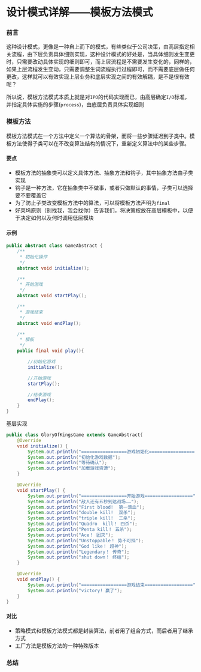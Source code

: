 # 设计模式详解——模板方法模式

### 前言

这种设计模式，更像是一种自上而下的模式，有些类似于公司决策，由高层指定相关流程，由下层负责具体细则实现，这种设计模式的好处是，当具体细则发生变更时，只需要改动具体实现的细则即可，而上层流程是不需要发生变化的，同样的，如果上层流程发生变动，只需要调整生词流程执行过程即可，而不需要底层做任何更改，这样就可以有效实现上层业务和底层实现之间的有效解耦，是不是很有效呢？

所以说，模板方法模式本质上就是对`IPO`的代码实现而已，由高层确定`I/O`标准，并指定具体实施的步骤(`process`)，由底层负责具体实现细则

### 模板方法

模板方法模式在一个方法中定义一个算法的骨架，而将一些步骤延迟到子类中。模板方法使得子类可以在不改变算法结构的情况下，重新定义算法中的某些步骤。



#### 要点

- 模板方法的抽象类可以定义具体方法、抽象方法和钩子，其中抽象方法由子类实现
- 钩子是一种方法，它在抽象类中不做事，或者只做默认的事情，子类可以选择要不要覆盖它
- 为了防止子类改变模板方法中的算法，可以将模板方法声明为`final`
- 好莱坞原则（别找我，我会找你）告诉我们，将决策权放在高层模板中，以便于决定如何以及何时调用低层模块



#### 示例



```java
public abstract class GameAbstract {
    /**
     * 初始化操作
     */
    abstract void initialize();

    /**
     * 开始游戏
     */
    abstract void startPlay();

    /**
     * 游戏结束
     */
    abstract void endPlay();

    /**
     * 模板
     */
    public final void play(){

        //初始化游戏
        initialize();

        //开始游戏
        startPlay();

        //结束游戏
        endPlay();
    }
}
```

基层实现

```java
public class GloryOfKingsGame extends GameAbstract{
    @Override
    void initialize() {
        System.out.println("=================游戏初始化==================");
        System.out.println("初始化游戏数据");
        System.out.println("等待确认");
        System.out.println("加载游戏资源");
    }

    @Override
    void startPlay() {
        System.out.println("=================开始游戏==================");
        System.out.println("敌人还有五秒到达战场……");
        System.out.println("First blood!  第一滴血");
        System.out.println("double kill!  双杀");
        System.out.println("triple kill!  三杀");
        System.out.println("Quadro  kill！ 四杀");
        System.out.println("Penta kill！ 五杀");
        System.out.println("Ace！ 团灭");
        System.out.println("Unstoppable！ 势不可挡");
        System.out.println("God like！ 超神");
        System.out.println("Legendary！ 传奇");
        System.out.println("shut down！ 终结");
    }

    @Override
    void endPlay() {
        System.out.println("=================游戏结束==================");
        System.out.println("victory! 赢了");
    }
}
```



#### 对比

- 策略模式和模板方法模式都是封装算法，前者用了组合方式，而后者用了继承方式
- 工厂方法是模板方法的一种特殊版本



### 总结

